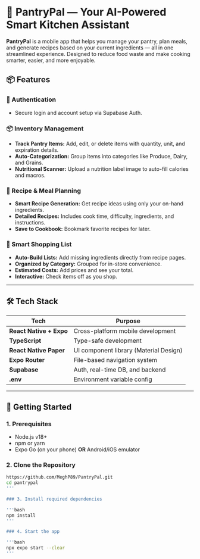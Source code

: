 # 🍳 PantryPal — Your AI-Powered Smart Kitchen Assistant

**PantryPal** is a mobile app that helps you manage your pantry, plan meals, and generate recipes based on your current ingredients — all in one streamlined experience. Designed to reduce food waste and make cooking smarter, easier, and more enjoyable.

## 📦 Features

### 🔐 Authentication
- Secure login and account setup via Supabase Auth.

### 📦 Inventory Management
- **Track Pantry Items:** Add, edit, or delete items with quantity, unit, and expiration details.
- **Auto-Categorization:** Group items into categories like Produce, Dairy, and Grains.
- **Nutritional Scanner:** Upload a nutrition label image to auto-fill calories and macros.

### 🍲 Recipe & Meal Planning
- **Smart Recipe Generation:** Get recipe ideas using only your on-hand ingredients.
- **Detailed Recipes:** Includes cook time, difficulty, ingredients, and instructions.
- **Save to Cookbook:** Bookmark favorite recipes for later.

### 🛒 Smart Shopping List
- **Auto-Build Lists:** Add missing ingredients directly from recipe pages.
- **Organized by Category:** Grouped for in-store convenience.
- **Estimated Costs:** Add prices and see your total.
- **Interactive:** Check items off as you shop.

---

## 🛠️ Tech Stack

| Tech | Purpose |
|------|---------|
| **React Native + Expo** | Cross-platform mobile development |
| **TypeScript** | Type-safe development |
| **React Native Paper** | UI component library (Material Design) |
| **Expo Router** | File-based navigation system |
| **Supabase** | Auth, real-time DB, and backend |
| **.env** | Environment variable config |

---

## 🚀 Getting Started

### 1. Prerequisites

- Node.js v18+
- npm or yarn
- Expo Go (on your phone) **OR** Android/iOS emulator

### 2. Clone the Repository

```bash
https://github.com/MeghP89/PantryPal.git
cd pantrypal
'''

### 3. Install required dependencies

'''bash
npm install
'''

### 4. Start the app

'''bash
npx expo start --clear
'''
